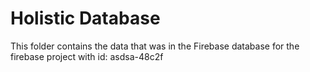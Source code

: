 # Holistic Database
This folder contains the data that was in the Firebase database for the firebase project with id: asdsa-48c2f
